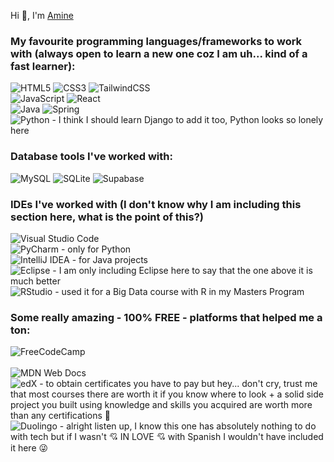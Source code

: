 Hi 👋, I'm [Amine](https://www.github.com/AmineAouragh) 

### My favourite programming languages/frameworks to work with (always open to learn a new one coz I am uh... kind of a fast learner):
![HTML5](https://img.shields.io/badge/html5-%23E34F26.svg?style=for-the-badge&logo=html5&logoColor=white)
![CSS3](https://img.shields.io/badge/css3-%231572B6.svg?style=for-the-badge&logo=css3&logoColor=white)
![TailwindCSS](https://img.shields.io/badge/tailwindcss-%2338B2AC.svg?style=for-the-badge&logo=tailwind-css&logoColor=white)
<br />
![JavaScript](https://img.shields.io/badge/javascript-%23323330.svg?style=for-the-badge&logo=javascript&logoColor=%23F7DF1E)
![React](https://img.shields.io/badge/react-%2320232a.svg?style=for-the-badge&logo=react&logoColor=%2361DAFB)
<br />
![Java](https://img.shields.io/badge/java-%23ED8B00.svg?style=for-the-badge&logo=openjdk&logoColor=white)
![Spring](https://img.shields.io/badge/spring-%236DB33F.svg?style=for-the-badge&logo=spring&logoColor=white)
<br />
![Python](https://img.shields.io/badge/python-3670A0?style=for-the-badge&logo=python&logoColor=ffdd54) - I think I should learn Django to add it too, Python looks so lonely here

### Database tools I've worked with:
![MySQL](https://img.shields.io/badge/mysql-%2300f.svg?style=for-the-badge&logo=mysql&logoColor=white)
![SQLite](https://img.shields.io/badge/sqlite-%2307405e.svg?style=for-the-badge&logo=sqlite&logoColor=white)
![Supabase](https://img.shields.io/badge/Supabase-3ECF8E?style=for-the-badge&logo=supabase&logoColor=white)

### IDEs I've worked with (I don't know why I am including this section here, what is the point of this?)
![Visual Studio Code](https://img.shields.io/badge/Visual%20Studio%20Code-0078d7.svg?style=for-the-badge&logo=visual-studio-code&logoColor=white)
<br />
![PyCharm](https://img.shields.io/badge/pycharm-143?style=for-the-badge&logo=pycharm&logoColor=black&color=black&labelColor=green) - only for Python
<br />
![IntelliJ IDEA](https://img.shields.io/badge/IntelliJIDEA-000000.svg?style=for-the-badge&logo=intellij-idea&logoColor=white) - for Java projects
<br />
![Eclipse](https://img.shields.io/badge/Eclipse-FE7A16.svg?style=for-the-badge&logo=Eclipse&logoColor=white) - I am only including Eclipse here to say that the one above it is much better
<br />
![RStudio](https://img.shields.io/badge/RStudio-4285F4?style=for-the-badge&logo=rstudio&logoColor=white) - used it for a Big Data course with R in my Masters Program
<br />
### Some really amazing - 100% FREE - platforms that helped me a ton:
![FreeCodeCamp](https://img.shields.io/badge/Freecodecamp-%23123.svg?&style=for-the-badge&logo=freecodecamp&logoColor=green)
<br />
<br />
![MDN Web Docs](https://img.shields.io/badge/MDN_Web_Docs-black?style=for-the-badge&logo=mdnwebdocs&logoColor=white)
<br />
![edX](https://img.shields.io/badge/edX-%2302262B.svg?style=for-the-badge&logo=edX&logoColor=white) - to obtain certificates you have to pay but hey... don't cry, trust me that most courses there are worth it if you know where to look + a solid side project you built using knowledge and skills you acquired are worth more than any certifications 🤫
<br />
![Duolingo](https://img.shields.io/badge/Duolingo-%234DC730.svg?style=for-the-badge&logo=Duolingo&logoColor=white) - alright listen up, I know this one has absolutely nothing to do with tech but if I wasn't 💘 IN LOVE 💘 with Spanish I wouldn't have included it here 😜 







